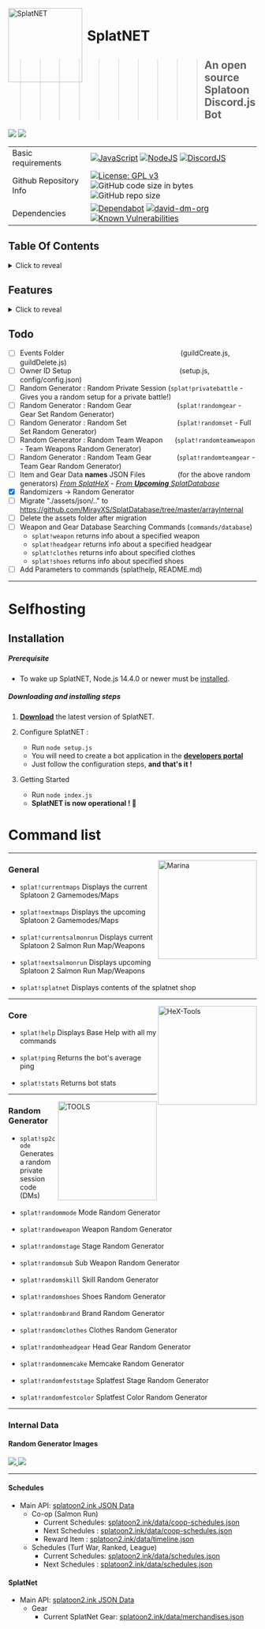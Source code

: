 <img width="150" align="left" style="float: left; margin: 0 10px 0 0;" alt="SplatNET" src="https://pbs.twimg.com/media/DM3lhkrW4AAEeR7?format=png&name=large">

# SplatNET 
>>>>>>>>>> ## An open source Splatoon Discord.js Bot

<img src="https://img.shields.io/badge/Latest%20Version-v5.2.0-7289da?style=for-the-badge"> <a href="https://mirayxs.github.io/SplatNET"><img src="https://img.shields.io/badge/SplatNET-Website-7289da?style=for-the-badge"></a>
    
|  |  | 
| - | - |
| Basic requirements| [![JavaScript](https://img.shields.io/badge/language-javascript-F7DF1E.svg?logo=JavaScript)](https://www.javascript.com) [![NodeJS](https://img.shields.io/badge/Node.js-14.4.0-339933.svg?logo=Node.js)](https://nodejs.org) [![DiscordJS](https://img.shields.io/badge/Discord.js-v12.2.0-7289DA.svg?logo=Discord)](https://discord.js.org) |
| Github Repository Info |[![License: GPL v3](https://img.shields.io/badge/License-GPLv3-blue.svg?logo=github)](https://www.gnu.org/licenses/gpl-3.0) ![GitHub code size in bytes](https://img.shields.io/github/languages/code-size/MirayXS/SplatNET.svg?logo=Github&style=popout&logoColor=white) ![GitHub repo size](https://img.shields.io/github/repo-size/MirayXS/SplatNET?logo=github) |
| Dependencies | [![Dependabot](https://api.dependabot.com/badges/status?host=github&repo=MirayXS/SplatNET)](https://dependabot.com)  [![david-dm-org](https://img.shields.io/david/Asgarrrrr/Luna?color=4F36EC&style=flat-square)](https://david-dm.org/MirayXS/SplatNET) [![Known Vulnerabilities](https://snyk.io/test/github/MirayXS/SplatNET/badge.svg?targetFile=package.json)](https://snyk.io/test/github/MirayXS/SplatNET?targetFile=package.json) |

## Table Of Contents
<details>
<summary>Click to reveal</summary>

<br>

- [Selfhosting](#selfhosting)
  - [Installation](#installation)
    - [Prerequisite](#prerequisite)
    - [Downloading and installing steps](#downloading-and-installing-steps)
- [Command list](#command-list)
  - [General](#general)
  - [Core](#core)
  - [Random Generator](#random-generator)
- [Internal Data](#internal-data)
  - [Random Generator Images](#random-generator-images)
      - SplatHeX
      - MirayAPI
- [Schedules](#schedules)
  - Main API
      - Co-op (Salmon Run)
        - Current Schedules
        - Next Schedules
        - Reward Item
      - Schedules (Turf War, Ranked, League)
        - Current Schedules
        - Next Schedules
- [SplatNet](#splatnet)
  - Main API
    - Gear
        - Current SplatNet Gear
</details>

## Features
<details>
<summary>Click to reveal</summary>

<br>

- Splatoon Information Data
  - Schedules
      - Turf War, Ranked, League
        - Current Schedules
        - Next Schedules
      - Co-op (Salmon Run)
        - Current Schedules
        - Next Schedules
        - Reward Item
  - SplatNet
      - Current SplatNet Gear
        
- Splatoon Random Generator
  - Generate a random private session code
  - Mode Random Generator
  - Weapon Random Generator
  - Stage Random Generator
  - Sub Weapon Random Generator
  - Skill Random Generator
  - Shoes Random Generator
  - Brand Random Generator
  - Clothes Random Generator
  - Head Gear Random Generator
  - Memcake Random Generator
  - Splatfest Stage Random Generator
  - Splatfest Color Random Generator
</details>

## Todo

- [ ] Events Folder⠀⠀⠀⠀⠀⠀⠀⠀⠀⠀⠀⠀⠀⠀⠀⠀⠀⠀⠀⠀⠀⠀⠀(guildCreate.js, guildDelete.js)
- [ ] Owner ID Setup⠀⠀⠀⠀⠀⠀⠀⠀⠀⠀⠀⠀⠀⠀⠀⠀⠀⠀⠀⠀⠀ (setup.js, config/config.json)
- [ ] Random Generator : Random Private Session (`splat!privatebattle` - Gives you a random setup for a private battle!)
- [ ] Random Generator : Random Gear⠀⠀⠀⠀⠀⠀⠀⠀⠀(`splat!randomgear`       - Gear Set Random Generator)
- [ ] Random Generator : Random Set⠀⠀⠀⠀⠀⠀⠀⠀⠀⠀(`splat!randomset`        - Full Set Random Generator)
- [ ] Random Generator : Random Team Weapon⠀⠀ (`splat!randomteamweapon` - Team Weapons Random Generator)
- [ ] Random Generator : Random Team Gear⠀⠀⠀⠀⠀(`splat!randomteamgear`  - Team Gear Random Generator)
- [ ] Item and Gear Data **names** JSON Files⠀⠀⠀⠀⠀ ⠀(for the above random generators) *[From SplatHeX](https://mirayxs.github.io/SplatHeX/splat2new/database.html)* - *[From **Upcoming** SplatDatabase](https://github.com/MirayXS/SplatDatabase)*
- [x] Randomizers -> Random Generator
- [ ] Migrate "./assets/json/.." to https://github.com/MirayXS/SplatDatabase/tree/master/arrayInternal
- [ ] Delete the assets folder after migration
- [ ] Weapon and Gear Database Searching Commands (`commands/database`)
  - `splat!weapon`  <weapon name> returns info about a specified weapon
  - `splat!headgear` <headgear name> returns info about a specified headgear
  - `splat!clothes` <clothes name> returns info about specified clothes
  - `splat!shoes` <shoes name> returns info about specified shoes
- [ ] Add Parameters to commands (splat!help, README.md)

<hr>

# Selfhosting  

## Installation

##### Prerequisite

-   To wake up SplatNET, Node.js 14.4.0 or newer must be [installed](https://nodejs.org/en/download/).

##### Downloading and installing steps

1.  **[Download](https://github.com/MirayXS/SplatNET/archive/master.zip)** the latest version of SplatNET.

2.  Configure SplatNET :
    -   Run `node setup.js`
    -   You will need to create a bot application in the **[developers portal](https://discordapp.com/developers/applications/me)**
    -   Just follow the configuration steps, **and that's it !**

3.  Getting Started
    -   Run `node index.js`
    -   **SplatNET is now operational ! 🎉**
    
# Command list

<hr>

<p>
  <img src="https://mirayxs.github.io/SplatNET/assets/images/SP2icons/S2_Icon_Marina.png" height="200" title="Marina" align="right">
</p>

### General
* `splat!currentmaps` Displays the current Splatoon 2 Gamemodes/Maps <br><br>
* `splat!nextmaps` Displays the upcoming Splatoon 2 Gamemodes/Maps <br><br>
* `splat!currentsalmonrun` Displays current Splatoon 2 Salmon Run Map/Weapons <br><br>
* `splat!nextsalmonrun` Displays upcoming Splatoon 2 Salmon Run Map/Weapons <br><br>
* `splat!splatnet` Displays contents of the splatnet shop

<hr>

<p>
  <img src="https://mirayxs.github.io/SplatHeX/splathex/splathex2logo.png" height="200" title="HeX-Tools" align="right">
</p>

### Core
* `splat!help` Displays Base Help with all my commands <br><br>
* `splat!ping` Returns the bot's average ping <br><br>
* `splat!stats` Returns bot stats

<hr>

<p>
  <img src="https://mirayxs.github.io/SplatHeX/splatools/splatools.png" height="200" title="TOOLS" align="right">
</p>

### Random Generator
* `splat!sp2code` Generates a random private session code (DMs) <br><br>
* `splat!randommode` Mode Random Generator <br><br>
* `splat!randoweapon` Weapon Random Generator <br><br>
* `splat!randomstage` Stage Random Generator <br><br>
* `splat!randomsub` Sub Weapon Random Generator <br><br>
* `splat!randomskill` Skill Random Generator <br><br>
* `splat!randomshoes` Shoes Random Generator <br><br>
* `splat!randombrand` Brand Random Generator <br><br>
* `splat!randomclothes` Clothes Random Generator <br><br>
* `splat!randomheadgear` Head Gear Random Generator <br><br>
* `splat!randommemcake` Memcake Random Generator <br><br>
* `splat!randomfeststage` Splatfest Stage Random Generator <br><br>
* `splat!randomfestcolor` Splatfest Color Random Generator

<hr>

<!-- <img src="https://mirayxs.github.io/SplatNET/assets/images/SP2chatlog/OctMessageLog10_00.png" align="center"> -->

### Internal Data
#### Random Generator Images
<div align="left">
<a href="https://github.com/MirayXS/SplatHeX">
  <img src="https://github-readme-stats.vercel.app/api/pin/?username=MirayXS&repo=SplatHeX" />
</a>
<a href="https://github.com/MirayXS/MirayAPI/tree/master/sp2">
  <img src="https://github-readme-stats.vercel.app/api/pin/?username=MirayXS&repo=MirayAPI" />
</a>
    </div>

<hr>

#### Schedules
- Main API: [splatoon2.ink JSON Data](https://splatoon2.ink)
  - Co-op (Salmon Run)
    - Current Schedules: [splatoon2.ink/data/coop-schedules.json](https://splatoon2.ink/data/coop-schedules.json)
    - Next Schedules   : [splatoon2.ink/data/coop-schedules.json](https://splatoon2.ink/data/coop-schedules.json)
    - Reward Item      : [splatoon2.ink/data/timeline.json](https://splatoon2.ink/data/timeline.json)
  - Schedules (Turf War, Ranked, League)
    - Current Schedules: [splatoon2.ink/data/schedules.json](https://splatoon2.ink/data/schedules.json)
    - Next Schedules   : [splatoon2.ink/data/schedules.json](https://splatoon2.ink/data/schedules.json)

#### SplatNet
- Main API: [splatoon2.ink JSON Data](https://splatoon2.ink)
  - Gear
    - Current SplatNet Gear: [splatoon2.ink/data/merchandises.json](https://splatoon2.ink/data/merchandises.json)
